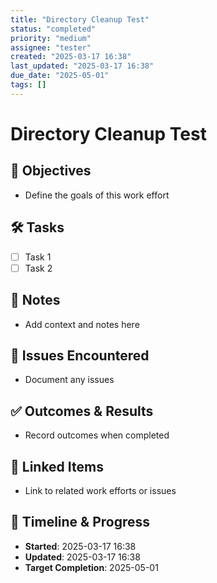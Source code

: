 ```yaml
---
title: "Directory Cleanup Test"
status: "completed"
priority: "medium"
assignee: "tester"
created: "2025-03-17 16:38"
last_updated: "2025-03-17 16:38"
due_date: "2025-05-01"
tags: []
---
```


# Directory Cleanup Test

## 🚩 Objectives
- Define the goals of this work effort

## 🛠 Tasks
- [ ] Task 1
- [ ] Task 2

## 📝 Notes
- Add context and notes here

## 🐞 Issues Encountered
- Document any issues

## ✅ Outcomes & Results
- Record outcomes when completed

## 📌 Linked Items
- Link to related work efforts or issues

## 📅 Timeline & Progress
- **Started**: 2025-03-17 16:38
- **Updated**: 2025-03-17 16:38
- **Target Completion**: 2025-05-01
